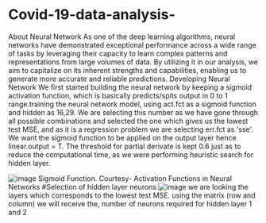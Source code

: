 # Covid-19-data-analysis-
About Neural Network
As one of the deep learning algorithms, neural networks have demonstrated exceptional performance across a wide range of tasks by leveraging their capacity to learn complex patterns and representations from large volumes of data. By utilizing it in our analysis, we aim to capitalize on its inherent strengths and capabilities, enabling us to generate more accurate and reliable predictions.
Developing Neural Network
We first started building the neural network by keeping a sigmoid activation function, which is basically predicts/spits output in 0 to 1 range.training the neural network model, using act.fct as a sigmoid function and hidden as 16,29. We are selecting this number as we have gone through all possible combinations and selected the one which gives us the lowest test MSE, and as it is a regression problem we are selecting  err.fct as 'sse'. We want the sigmoid function to be applied on the output layer hence linear.output = T.  The threshold for partial derivate is kept 0.6 just as to reduce the computational time, as we were performing heuristic search for hidden layer.


![image](https://github.com/Sushi0998/Covid-19-data-analysis-/assets/99321988/3dbfb4d3-403c-4696-8971-1d034ef51d30)
Sigmoid Function.
Courtesy- Activation Functions in Neural Networks
#Selection of hidden layer neurons
![image](https://github.com/Sushi0998/Covid-19-data-analysis-/assets/99321988/e4d94eae-6fcf-4a0a-859c-766a2525f034)
we are looking the layers which corresponds to the lowest test MSE. using the matrix (row and column) we will receive the, number of neurons required for hidden layer 1 and 2

